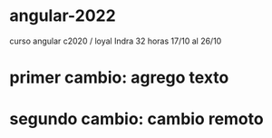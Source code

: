 # angular-2022
curso angular c2020 / loyal Indra 32 horas
17/10 al 26/10

# primer cambio: agrego texto

# segundo cambio: cambio remoto
